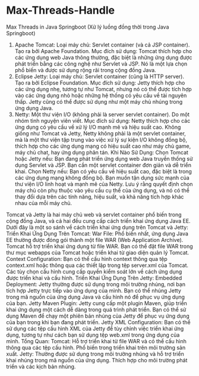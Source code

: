 # Max-Threads-Handle
Max Threads in Java Springboot (Xử lý luồng đồng thời trong Java Springboot)

1. Apache Tomcat:
Loại máy chủ: Servlet container (và cả JSP container). Tạo ra bởi Apache Foundation. 
Mục đích sử dụng: Tomcat thích hợp cho các ứng dụng web Java thông thường, đặc biệt là những ứng dụng được phát triển bằng các công nghệ như Servlet và JSP. Nó là một lựa chọn phổ biến và được sử dụng rộng rãi trong cộng đồng Java.
2. Eclipse Jetty:
Loại máy chủ: Servlet container (cũng là HTTP server). Tạo ra bởi Eclipse Foundation. 
Mục đích sử dụng: Jetty thích hợp cho các ứng dụng nhẹ, tương tự như Tomcat, nhưng nó có thể được tích hợp vào các ứng dụng nhỏ hoặc những hệ thống có yêu cầu về tài nguyên thấp. Jetty cũng có thể được sử dụng như một máy chủ nhúng trong ứng dụng Java.
3. Netty:
Một thư viện I/O (không phải là server servlet container). Do một nhóm tình nguyện viên viết.
Mục đích sử dụng: Netty thích hợp cho các ứng dụng có yêu cầu về xử lý I/O mạnh mẽ và hiệu suất cao. Không giống như Tomcat và Jetty, Netty không phải là một servlet container, mà là một thư viện tập trung vào việc xử lý sự kiện I/O không đồng bộ, thích hợp cho các ứng dụng mạng có hiệu suất cao như máy chủ game, máy chủ chat, hay ứng dụng phân tán.
Khi Nào Sử Dụng:
Chọn Tomcat hoặc Jetty nếu:
Bạn đang phát triển ứng dụng web Java truyền thống sử dụng Servlet và JSP.
Bạn cần một servlet container đơn giản và dễ triển khai.
Chọn Netty nếu:
Bạn có yêu cầu về hiệu suất cao, đặc biệt là trong các ứng dụng mạng không đồng bộ.
Bạn muốn tận dụng sức mạnh của thư viện I/O linh hoạt và mạnh mẽ của Netty.
Lưu ý rằng quyết định chọn máy chủ còn phụ thuộc vào yêu cầu cụ thể của ứng dụng, và nó có thể thay đổi dựa trên các tính năng, hiệu suất, và khả năng tích hợp khác nhau của mỗi máy chủ.

Tomcat và Jetty là hai máy chủ web và servlet container phổ biến trong cộng đồng Java, và cả hai đều cung cấp cách triển khai ứng dụng Java EE. Dưới đây là một so sánh về cách triển khai ứng dụng trên Tomcat và Jetty:
Triển Khai Ứng Dụng Trên Tomcat:
War File:
Phổ biến nhất, ứng dụng Java EE thường được đóng gói thành một file WAR (Web Application Archive).
Tomcat hỗ trợ triển khai ứng dụng từ file WAR. Bạn có thể đặt file WAR trong thư mục webapps của Tomcat hoặc triển khai từ giao diện quản lý Tomcat.
Context Configuration:
Bạn có thể cấu hình context thông qua tệp context.xml hoặc thông qua các thiết lập trong tệp server.xml của Tomcat.
Các tùy chọn cấu hình cung cấp quyền kiểm soát lớn về cách ứng dụng được triển khai và cấu hình.
Triển Khai Ứng Dụng Trên Jetty:
Embedded Deployment:
Jetty thường được sử dụng trong môi trường nhúng, nơi bạn tích hợp Jetty trực tiếp vào ứng dụng của mình.
Bạn có thể nhúng Jetty trong mã nguồn của ứng dụng Java và cấu hình nó để phục vụ ứng dụng của bạn.
Jetty Maven Plugin:
Jetty cung cấp một plugin Maven, giúp triển khai ứng dụng một cách dễ dàng trong quá trình phát triển.
Bạn có thể sử dụng Maven để chạy một phiên bản nhúng của Jetty để phục vụ ứng dụng của bạn trong khi bạn đang phát triển.
Jetty XML Configuration:
Bạn có thể sử dụng các tệp cấu hình XML của Jetty để tùy chỉnh việc triển khai ứng dụng, tương tự như cách bạn sử dụng tệp web.xml trong ứng dụng của mình.
Tổng Quan:
Tomcat:
Hỗ trợ triển khai từ file WAR và có thể cấu hình thông qua các tệp cấu hình.
Phổ biến trong triển khai trên môi trường sản xuất.
Jetty:
Thường được sử dụng trong môi trường nhúng và hỗ trợ triển khai nhúng trong mã nguồn của ứng dụng.
Thích hợp cho môi trường phát triển và các kịch bản nhúng.

